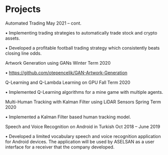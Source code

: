 # Projects

Automated Trading                                                                                                                                                  May 2021 – cont.

•	Implementing trading strategies to automatically trade stock and crypto assets.

•	Developed a profitable football trading strategy which consistently beats closing line odds.

Artwork Generation using GANs                                                                                                                                      Winter Term 2020

•	https://github.com/otepencelik/GAN-Artwork-Generation 

Q-Learning and Q-Lambda Learning on GPU                                                                                                                              Fall Term 2020

•	Implemented Q-Learning algorithms for a mine game with multiple agents.

Multi-Human Tracking with Kalman Filter using LiDAR Sensors                                                                                                        Spring Term 2020

•	Implemented a Kalman Filter based human tracking model.

Speech and Voice Recognition on Android in Turkish                                                                                                             Oct 2018 – June 2019

•	Developed a limited vocabulary speech and voice recognition application for Android devices. The application will be used by ASELSAN as a user interface for a receiver that the company developed.



